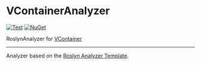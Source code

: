 # VContainerAnalyzer

[![Test](https://github.com/VeyronSakai/VContainerAnalyzer/workflows/Build/badge.svg)](../../actions)
[![NuGet](https://img.shields.io/nuget/v/VContainerAnalyzer.svg)](https://www.nuget.org/packages/VContainerAnalyzer/) 

RoslynAnalyzer for [VContainer](https://github.com/hadashiA/VContainer)

---
Analyzer based on the [Roslyn Analyzer Template][template].

[template]: https://github.com/DeNA/RoslynAnalyzerTemplate
